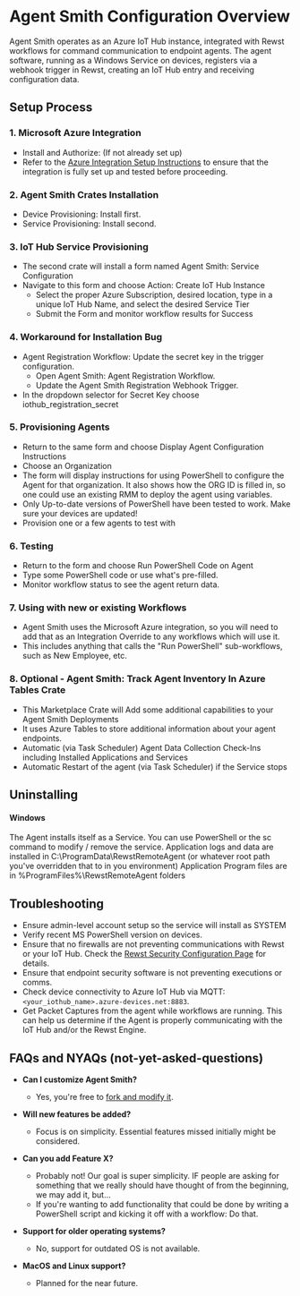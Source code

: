 # Agent Smith Configuration Overview

Agent Smith operates as an Azure IoT Hub instance, integrated with Rewst workflows for command communication to endpoint agents. The agent software, running as a Windows Service on devices, registers via a webhook trigger in Rewst, creating an IoT Hub entry and receiving configuration data.

## Setup Process

### 1. Microsoft Azure Integration
* Install and Authorize: (If not already set up)
* Refer to the [Azure Integration Setup Instructions](/documentation/integrations/cloud/microsoft-cloud-integration-bundle/microsoft-azure/microsoft-azure-integration-setup) to ensure that the integration is fully set up and tested before proceeding.


### 2. Agent Smith Crates Installation
* Device Provisioning: Install first.
* Service Provisioning: Install second.


### 3. IoT Hub Service Provisioning
* The second crate will install a form named Agent Smith: Service Configuration
* Navigate to this form and choose Action: Create IoT Hub Instance
  * Select the proper Azure Subscription, desired location, type in a unique IoT Hub Name, and select the desired Service Tier
  * Submit the Form and monitor workflow results for Success


### 4. Workaround for Installation Bug
* Agent Registration Workflow: Update the secret key in the trigger configuration.
  * Open Agent Smith: Agent Registration Workflow.
  * Update the Agent Smith Registration Webhook Trigger.
* In the dropdown selector for Secret Key choose iothub_registration_secret


### 5. Provisioning Agents
* Return to the same form and choose Display Agent Configuration Instructions
* Choose an Organization
* The form will display instructions for using PowerShell to configure the Agent for that organization. It also shows how the ORG ID is filled in, so one could use an existing RMM to deploy the agent using variables.
* Only Up-to-date versions of PowerShell have been tested to work. Make sure your devices are updated!
* Provision one or a few agents to test with


### 6. Testing
* Return to the form and choose Run PowerShell Code on Agent
* Type some PowerShell code or use what's pre-filled.
* Monitor workflow status to see the agent return data.


### 7. Using with new or existing Workflows
* Agent Smith uses the Microsoft Azure integration, so you will need to add that as an Integration Override to any workflows which will use it.
* This includes anything that calls the "Run PowerShell" sub-workflows, such as New Employee, etc.


### 8. Optional - Agent Smith: Track Agent Inventory In Azure Tables Crate
* This Marketplace Crate will Add some additional capabilities to your Agent Smith Deployments
* It uses Azure Tables to store additional information about your agent endpoints.
 * Automatic (via Task Scheduler) Agent Data Collection Check-Ins including Installed Applications and Services
 * Automatic Restart of the agent (via Task Scheduler) if the Service stops


## Uninstalling

#### Windows
The Agent installs itself as a Service. You can use PowerShell or the sc command to modify / remove the service.
Application logs and data are installed in C:\ProgramData\RewstRemoteAgent (or whatever root path you've overridden that to in you environment)
Application Program files are in %ProgramFiles%\RewstRemoteAgent folders



## Troubleshooting

* Ensure admin-level account setup so the service will install as SYSTEM
* Verify recent MS PowerShell version on devices.
* Ensure that no firewalls are not preventing communications with Rewst or your IoT Hub. Check the [Rewst Security Configuration Page](https://docs.rewst.help/security) for details.
* Ensure that endpoint security software is not preventing executions or comms.
* Check device connectivity to Azure IoT Hub via MQTT: `<your_iothub_name>.azure-devices.net:8883`.
* Get Packet Captures from the agent while workflows are running. This can help us determine if the Agent is properly communicating with the IoT Hub and/or the Rewst Engine.



## FAQs and NYAQs (not-yet-asked-questions)

* **Can I customize Agent Smith?**
  * Yes, you're free to [fork and modify it](https://github.com/RewstApp/rewst\_remote\_agent).

* **Will new features be added?**
  * Focus is on simplicity. Essential features missed initially might be considered.

* **Can you add Feature X?**
  * Probably not! Our goal is super simplicity. IF people are asking for something that we really should have thought of from the beginning, we may add it, but...
  * If you're wanting to add functionality that could be done by writing a PowerShell script and kicking it off with a workflow: Do that.

* **Support for older operating systems?**
  * No, support for outdated OS is not available.

* **MacOS and Linux support?**
  * Planned for the near future.


